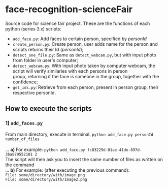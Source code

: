 # face-recognition-scienceFair

Source code for science fair project. These are the functions of each python (series 3.x) scripts: <br>
* `add_face.py`: Add faces to certain person, specified by *personId*
* `create_person.py`: Create person, user adds name for the person and scripts returns their Id (*personId*); <br>
* `detect_one_file.py`: Same as `detect_webcam.py`, but with input photo from folder in user's computer; <br>
* `detect_webcam.py`: With input photo taken by computer webcam, the script will verify similaries with each persons in person <br>group, returning if the face is someone in the group, together with the confidence; <br>
* `get_ids.py`: Retrieve from each person, present in person group, their respective personId. <br>


## How to execute the scripts
### 1) `add_faces.py`
From main directory, execute in terminal: `python add_face.py personId number_of_files`<br><br>
... **a)** For example: `python add_face.py fc83229d-01ae-41de-897d-3ba879552101 2`<br>
The script will then ask you to insert the same number of files as written on the command<br>
... **b)** For example: (after executing the previous command): <br>
`File: some/directory/with/image.png` <br>
`File: some/directory/with/image2.png`



